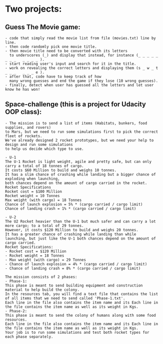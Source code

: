 # Two projects:

  ## Guess The Movie game:
    - code that simply read the movie list from file (movies.txt) line by line.
    - then code randomly pick one movie title.
    - then movie title need to be converted with its letters 
      to underscores (_) and display that instead, for instance (_ _ _ _ _   _ _ _   _ _ _ _ ).
    - start reading user's input and search for it in the title.
    - work on revealing the correct letters and displaying them (s _ w _ t   _ _ _   _ _ _ e ). 
    - after that, code have to keep track of how 
      many wrong guesses and end the game if they lose (10 wrong guesses).
    - finally, detect when user has guessed all the letters and let user know he has won!
    
 ## Space-challenge (this is a project for Udacity OOP class):
    - The mission is to send a list of items (Habitats, bunkers, food supplies, and rovers) 
    to Mars, but we need to run some simulations first to pick the correct fleet of rockets.
    We've already designed 2 rocket prototypes, but we need your help to design and run some simulations 
    to help us decide which type to use.
    
    - U-1
    The U-1 Rocket is light weight, agile and pretty safe, but can only carry a total of 18 tonnes of cargo.
    It costs $60 Million to build and weighs 10 tonnes. 
    It has a slim chance of crashing while landing but a bigger chance of exploding when launching, 
    both chances depend on the amount of cargo carried in the rocket.
    Rocket Specifications
    Rocket cost = $100 Million
    Rocket weight = 10 Tonnes
    Max weight (with cargo) = 18 Tonnes
    Chance of launch explosion = 5% * (cargo carried / cargo limit)
    Chance of landing crash = 1% * (cargo carried / cargo limit)
    
    - U-2
    The U2 Rocket heavier than the U-1 but much safer and can carry a lot more cargo; to a total of 29 tonnes. 
    However, it costs $120 Million to build and weighs 20 tonnes. 
    It has a greater chance of crashing while landing than while launching, but just like the U-1 both chances depend on the amount of cargo carried. 
    Rocket Specifications:
    - Rocket cost = $120 Million
    - Rocket weight = 18 Tonnes
    - Max weight (with cargo) = 29 Tonnes
    - Chance of launch explosion = 4% * (cargo carried / cargo limit)
    - Chance of landing crash = 8% * (cargo carried / cargo limit)
    
    The mission consists of 2 phases:
    - Phase-1:
    This phase is meant to send building equipment and construction material to help build the colony. 
    In the resources tab, you will find a text file that contains the list of all items that we need to send called 'Phase-1.txt'. 
    Each line in the file also contains the item name and its Each line in the file contains the item name as well as its weight in Kgs.
    - Phase-2:
    This phase is meant to send the colony of humans along with some food resources. 
    Each line in the file also contains the item name and its Each line in the file contains the item name as well as its weight in Kgs.
    Your job is to run some simulations and test both rocket types for each phase separately.
